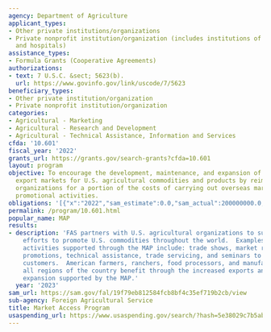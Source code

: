 ```yaml
---
agency: Department of Agriculture
applicant_types:
- Other private institutions/organizations
- Private nonprofit institution/organization (includes institutions of higher education
  and hospitals)
assistance_types:
- Formula Grants (Cooperative Agreements)
authorizations:
- text: 7 U.S.C. &sect; 5623(b).
  url: https://www.govinfo.gov/link/uscode/7/5623
beneficiary_types:
- Other private institution/organization
- Private nonprofit institution/organization
categories:
- Agricultural - Marketing
- Agricultural - Research and Development
- Agricultural - Technical Assistance, Information and Services
cfda: '10.601'
fiscal_year: '2022'
grants_url: https://grants.gov/search-grants?cfda=10.601
layout: program
objective: To encourage the development, maintenance, and expansion of commercial
  export markets for U.S. agricultural commodities and products by reimbursing participating
  organizations for a portion of the costs of carrying out overseas marketing and
  promotional activities.
obligations: '[{"x":"2022","sam_estimate":0.0,"sam_actual":200000000.0,"usa_spending_actual":172783955.45},{"x":"2023","sam_estimate":200000000.0,"sam_actual":0.0,"usa_spending_actual":210331526.24},{"x":"2024","sam_estimate":200000000.0,"sam_actual":0.0,"usa_spending_actual":141827217.44}]'
permalink: /program/10.601.html
popular_name: MAP
results:
- description: 'FAS partners with U.S. agricultural organizations to support their
    efforts to promote U.S. commodities throughout the world.  Examples of typical
    activities supported through the MAP include: trade shows, market research, consumer
    promotions, technical assistance, trade servicing, and seminars to educate overseas
    customers.  American farmers, ranchers, food processors, and manufacturers in
    all regions of the country benefit through the increased exports and rural job
    expansion supported by the MAP.'
  year: '2023'
sam_url: https://sam.gov/fal/19f79eb812584fcb8bf4c35ef719b2cb/view
sub-agency: Foreign Agricultural Service
title: Market Access Program
usaspending_url: https://www.usaspending.gov/search/?hash=5e38029c7b5ab2b9b6002d3ba5f2d3b2
---
```

